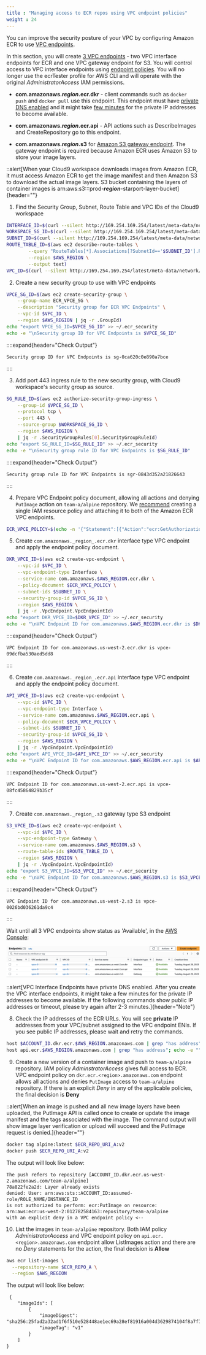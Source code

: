 ```yaml
---
title : "Managing access to ECR repos using VPC endpoint policies"
weight : 24
---
```


You can improve the security posture of your VPC by configuring Amazon ECR to use [VPC endpoints](https://docs.aws.amazon.com/AmazonECR/latest/userguide/vpc-endpoints.html).

In this section, you will create [3 VPC endpoints](https://docs.aws.amazon.com/AmazonECR/latest/userguide/vpc-endpoints.html#ecr-setting-up-vpc-create) - two VPC interface endpoints for ECR and one VPC gateway endpoint for S3. You will control access to VPC interface endpoints using [endpoint policies](https://docs.aws.amazon.com/vpc/latest/privatelink/vpc-endpoints-access.html). You will no longer use the ecrTester profile for AWS CLI and will operate with the original _AdministratorAccess_ IAM permissions.

* **com.amazonaws._region_.ecr.dkr** - client commands such as `docker push` and `docker pull` use this endpoint. This endpoint must have [private DNS enabled](https://docs.aws.amazon.com/AmazonECR/latest/userguide/vpc-endpoints.html#ecr-setting-up-vpc-create) and it might take [few minutes](https://docs.aws.amazon.com/vpc/latest/privatelink/interface-endpoints.html#enable-private-dns-names) for the private IP addresses to become available.

* **com.amazonaws._region_.ecr.api** - API actions such as DescribeImages and CreateRepository go to this endpoint.

* **com.amazonaws._region_.s3** for [Amazon S3 gateway endpoint](https://docs.aws.amazon.com/AmazonECR/latest/userguide/vpc-endpoints.html#ecr-setting-up-s3-gateway). The gateway endpoint is required because Amazon ECR uses Amazon S3 to store your image layers.

::alert[When your Cloud9 workspace downloads images from Amazon ECR, it must access Amazon ECR to get the image manifest and then Amazon S3 to download the actual image layers. S3 bucket containing the layers of container images is arn:aws:s3:::prod-_**region**_-starport-layer-bucket]{header=""}

1. Find the Security Group, Subnet, Route Table and VPC IDs of the Cloud9 workspace

```bash
INTERFACE_ID=$(curl --silent http://169.254.169.254/latest/meta-data/network/interfaces/macs/ | head -n 1)
WORKSPACE_SG_ID=$(curl --silent http://169.254.169.254/latest/meta-data/network/interfaces/macs/${INTERFACE_ID}/security-group-ids | head -n 1)
SUBNET_ID=$(curl --silent http://169.254.169.254/latest/meta-data/network/interfaces/macs/${INTERFACE_ID}/subnet-id)
ROUTE_TABLE_ID=$(aws ec2 describe-route-tables \
        --query "RouteTables[*].Associations[?SubnetId=='$SUBNET_ID'].RouteTableId" \
        --region $AWS_REGION \
        --output text)
VPC_ID=$(curl --silent http://169.254.169.254/latest/meta-data/network/interfaces/macs/${INTERFACE_ID}/vpc-id)
```

2. Create a new security group to use with VPC endpoints

```bash
VPCE_SG_ID=$(aws ec2 create-security-group \
	--group-name ECR_VPCE_SG \
	--description "Security group for ECR VPC Endpoints" \
	--vpc-id $VPC_ID \
	--region $AWS_REGION | jq -r .GroupId)
echo "export VPCE_SG_ID=$VPCE_SG_ID" >> ~/.ecr_security
echo -e "\nSecurity group ID for VPC Endpoints is $VPCE_SG_ID"
```

::::expand{header="Check Output"}
```
Security group ID for VPC Endpoints is sg-0ca620c0e890a7bce
```
::::

3. Add port 443 ingress rule to the new security group, with Cloud9 workspace's security group as source.

```bash
SG_RULE_ID=$(aws ec2 authorize-security-group-ingress \
    --group-id $VPCE_SG_ID \
    --protocol tcp \
    --port 443 \
    --source-group $WORKSPACE_SG_ID \
    --region $AWS_REGION \
    | jq -r .SecurityGroupRules[0].SecurityGroupRuleId)
echo "export SG_RULE_ID=$SG_RULE_ID" >> ~/.ecr_security
echo -e "\nSecurity group rule ID for VPC Endpoints is $SG_RULE_ID"
```

::::expand{header="Check Output"}
```
Security group rule ID for VPC Endpoints is sgr-0843d352a21826643
```
::::

4. Prepare VPC Endpoint policy document, allowing all actions and denying `PutImage` action on `team-a/alpine` repository. We [recommend](https://docs.aws.amazon.com/AmazonECR/latest/userguide/vpc-endpoints.html#ecr-vpc-endpoint-policy) creating a single IAM resource policy and attaching it to both of the Amazon ECR VPC endpoints.

```bash
ECR_VPCE_POLICY=$(echo -n '{"Statement":[{"Action":"ecr:GetAuthorizationToken","Effect":"Allow","Principal":"*","Resource":"*"},{"Action":"*","Effect":"Allow","Principal":"*","Resource":"arn:aws:ecr:'$AWS_REGION':'$ACCOUNT_ID':repository/*","Condition":{"StringEquals":{"aws:PrincipalAccount":["'$ACCOUNT_ID'"]}}},{"Sid":"DenyPutImage","Principal":"*","Action":"ecr:PutImage","Effect":"Deny","Resource":"arn:aws:ecr:'$AWS_REGION':'$ACCOUNT_ID':repository/'$ECR_REPO_A'"}]}')
```

5. Create `com.amazonaws._region_.ecr.dkr` interface type VPC endpoint and apply the endpoint policy document.

```bash
DKR_VPCE_ID=$(aws ec2 create-vpc-endpoint \
    --vpc-id $VPC_ID \
    --vpc-endpoint-type Interface \
    --service-name com.amazonaws.$AWS_REGION.ecr.dkr \
    --policy-document $ECR_VPCE_POLICY \
    --subnet-ids $SUBNET_ID \
    --security-group-id $VPCE_SG_ID \
    --region $AWS_REGION \
    | jq -r .VpcEndpoint.VpcEndpointId)
echo "export DKR_VPCE_ID=$DKR_VPCE_ID" >> ~/.ecr_security
echo -e "\nVPC Endpoint ID for com.amazonaws.$AWS_REGION.ecr.dkr is $DKR_VPCE_ID"
```

::::expand{header="Check Output"}
```
VPC Endpoint ID for com.amazonaws.us-west-2.ecr.dkr is vpce-09dcfba530aed5dd8
```
::::

6. Create `com.amazonaws._region_.ecr.api` interface type VPC endpoint and apply the endpoint policy document.

```bash
API_VPCE_ID=$(aws ec2 create-vpc-endpoint \
    --vpc-id $VPC_ID \
    --vpc-endpoint-type Interface \
    --service-name com.amazonaws.$AWS_REGION.ecr.api \
    --policy-document $ECR_VPCE_POLICY \
    --subnet-ids $SUBNET_ID \
    --security-group-id $VPCE_SG_ID \
    --region $AWS_REGION \
    | jq -r .VpcEndpoint.VpcEndpointId)
echo "export API_VPCE_ID=$API_VPCE_ID" >> ~/.ecr_security
echo -e "\nVPC Endpoint ID for com.amazonaws.$AWS_REGION.ecr.api is $API_VPCE_ID"
```

::::expand{header="Check Output"}
```
VPC Endpoint ID for com.amazonaws.us-west-2.ecr.api is vpce-08fc45864829b35cf
```
::::

7. Create `com.amazonaws._region_.s3` gateway type S3 endpoint

```bash
S3_VPCE_ID=$(aws ec2 create-vpc-endpoint \
    --vpc-id $VPC_ID \
    --vpc-endpoint-type Gateway \
    --service-name com.amazonaws.$AWS_REGION.s3 \
    --route-table-ids $ROUTE_TABLE_ID \
    --region $AWS_REGION \
    | jq -r .VpcEndpoint.VpcEndpointId)
echo "export S3_VPCE_ID=$S3_VPCE_ID" >> ~/.ecr_security
echo -e "\nVPC Endpoint ID for com.amazonaws.$AWS_REGION.s3 is $S3_VPCE_ID"
```

::::expand{header="Check Output"}
```
VPC Endpoint ID for com.amazonaws.us-west-2.s3 is vpce-0026bd036261da9c4
```
::::

Wait until all 3 VPC endpoints show status as 'Available', in the [AWS Console](https://us-west-2.console.aws.amazon.com/vpc/home?region=us-west-2#Endpoints:):

![vpcendpoints](/static/images/image-security/ecr-security-controls/vpc-endpoints.png)

::alert[VPC Interface Endpoints have private DNS enabled. After you create the VPC interface endpoints, it might take a few minutes for the private IP addresses to become available. If the following commands show public IP addresses or timeout, please try again after 2-3 minutes.]{header="Note"}

8. Check the IP addresses of the ECR URLs. You will see **private** IP addresses from your VPC/subnet assigned to the VPC endpoint ENIs. If you see public IP addresses, please wait and retry the commands.

```bash
host $ACCOUNT_ID.dkr.ecr.$AWS_REGION.amazonaws.com | grep "has address"; echo -e ""
host api.ecr.$AWS_REGION.amazonaws.com | grep "has address"; echo -e ""
```

9. Create a new version of a container image and push to `team-a/alpine` repository. IAM policy _AdminstratorAccess_ gives full access to ECR. VPC endpoint policy on `dkr.ecr.<region>.amazonaws.com` endpoint allows all actions and denies `PutImage` access to `team-a/alpine` repository. If there is an explicit _Deny_ in any of the applicable policies, the final decision is **Deny** 

::alert[When an image is pushed and all new image layers have been uploaded, the PutImage API is called once to create or update the image manifest and the tags associated with the image. The command output will show image layer verification or upload will succeed and the PutImage request is denied.]{header=""}

```bash
docker tag alpine:latest $ECR_REPO_URI_A:v2
docker push $ECR_REPO_URI_A:v2
```

The output will look like below:

```
The push refers to repository [ACCOUNT_ID.dkr.ecr.us-west-2.amazonaws.com/team-a/alpine]
78a822fe2a2d: Layer already exists 
denied: User: arn:aws:sts::ACCOUNT_ID:assumed-role/ROLE_NAME/INSTANCE_ID 
is not authorized to perform: ecr:PutImage on resource: 
arn:aws:ecr:us-west-2:012782584163:repository/team-a/alpine 
with an explicit deny in a VPC endpoint policy <--
```

10. List the images in `team-a/alpine` repository. Both IAM policy _AdministratorAccess_ and VPC endpoint policy on `api.ecr.<region>.amazonaws.com` endpoint allow ListImages action and there are no _Deny_ statements for the action, the final decision is **Allow**

```bash
aws ecr list-images \
  --repository-name $ECR_REPO_A \
  --region $AWS_REGION
```

The output will look like below:

```
 {
    "imageIds": [
        {
            "imageDigest": "sha256:25fad2a32ad1f6f510e528448ae1ec69a28ef81916a004d3629874104f8a7f70",
            "imageTag": "v1"
        }
    ]
}
```
